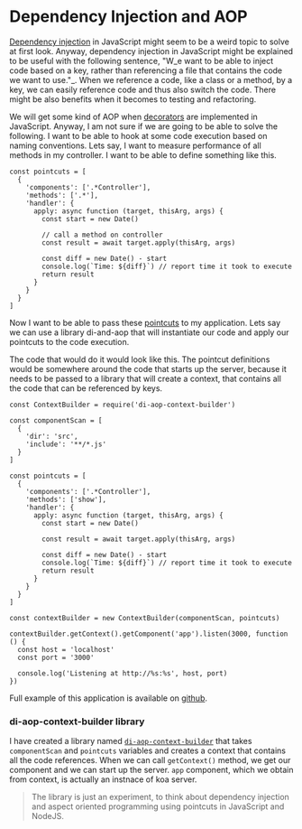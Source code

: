 # Dependency Injection and AOP

[Dependency injection](https://en.wikipedia.org/wiki/Dependency_injection) in JavaScript might seem to be a weird topic to solve at first look. Anyway, dependency injection in JavaScript might be explained to be useful with the following sentence, "W_e want to be able to inject code based on a key, rather than referencing a file that contains the code we want to use."_. When we reference a code, like a class or a method, by a key, we can easily reference code and thus also switch the code. There might be also benefits when it becomes to testing and refactoring.

We will get some kind of AOP when [decorators](https://medium.com/google-developers/exploring-es7-decorators-76ecb65fb841) are implemented in JavaScript. Anyway, I am not sure if we are going to be able to solve the following. I want to be able to hook at some code execution based on naming conventions. Lets say, I want to measure performance of all methods in my controller. I want to be able to define something like this. 

    const pointcuts = [
      {
        'components': ['.*Controller'],
        'methods': ['.*'],
        'handler': {
          apply: async function (target, thisArg, args) {
            const start = new Date()

            // call a method on controller
            const result = await target.apply(thisArg, args)

            const diff = new Date() - start
            console.log(`Time: ${diff}`) // report time it took to execute
            return result
          }
        }
      }
    ]

Now I want to be able to pass these [pointcuts](https://en.wikipedia.org/wiki/Pointcut) to my application. Lets say we can use a library di-and-aop that will instantiate our code and apply our pointcuts to the code execution. 

The code that would do it would look like this. The pointcut definitions would be somewhere around the code that starts up the server, because it needs to be passed to a library that will create a context, that contains all the code that can be referenced by keys. 

    const ContextBuilder = require('di-aop-context-builder')

    const componentScan = [
      {
        'dir': 'src',
        'include': '**/*.js'
      }
    ]

    const pointcuts = [
      {
        'components': ['.*Controller'],
        'methods': ['show'],
        'handler': {
          apply: async function (target, thisArg, args) {
            const start = new Date()

            const result = await target.apply(thisArg, args)

            const diff = new Date() - start
            console.log(`Time: ${diff}`) // report time it took to execute
            return result
          }
        }
      }
    ]

    const contextBuilder = new ContextBuilder(componentScan, pointcuts)

    contextBuilder.getContext().getComponent('app').listen(3000, function () {
      const host = 'localhost'
      const port = '3000'

      console.log('Listening at http://%s:%s', host, port)
    })

Full example of this application is available on [github](https://github.com/ondrej-kvasnovsky/di-aop-context-builder-koa).

### di-aop-context-builder library

I have created a library named [`di-aop-context-builder`](https://www.npmjs.com/package/di-aop-context-builder) that takes `componentScan` and `pointcuts`  variables and creates a context that contains all the code references. When we can call `getContext()` method, we get our component and we can start up the server. `app` component, which we obtain from context, is actually an instnace of koa server.

> The library is just an experiment, to think about dependency injection and aspect oriented programming using pointcuts in JavaScript and NodeJS.



